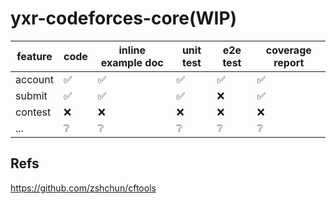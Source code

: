 # yxr-codeforces-core(WIP)


| feature | code | inline example doc | unit test | e2e test | coverage report |
| ------- | ---- | ------------------ | --------- | -------- | --------------- |
| account | ✅    | ✅                  | ✅         | ✅        | ✅               |
| submit  | ✅    | ✅                  | ✅         | ❌        | ✅               |
| contest | ❌    | ❌                  | ❌         | ❌        | ❌               |
| ...     | ❔    | ❔                  | ❔         | ❔        | ❔               |

## Refs

https://github.com/zshchun/cftools
